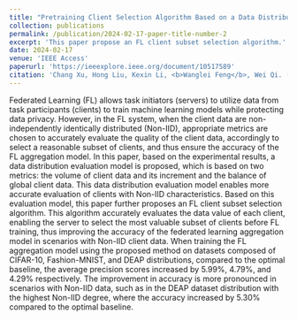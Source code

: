 ```yaml
---
title: "Pretraining Client Selection Algorithm Based on a Data Distribution Evaluation Model in Federated Learning"
collection: publications
permalink: /publication/2024-02-17-paper-title-number-2
excerpt: 'This paper propose an FL client subset selection algorithm.'
date: 2024-02-17
venue: 'IEEE Access'
paperurl: 'https://ieeexplore.ieee.org/document/10517589'
citation: 'Chang Xu, Hong Liu, Kexin Li, <b>Wanglei Feng</b>, Wei Qi. (2024). &quot;Pretraining Client Selection Algorithm Based on a Data Distribution Evaluation Model in Federated Learning.&quot; <i>IEEE Access</i>. (SCI-3,IF:3.9)'
---
```


Federated Learning (FL) allows task initiators (servers) to utilize data from task participants (clients) to train machine learning models while protecting data privacy. However, in the FL system, when the client data are non-independently identically distributed (Non-IID), appropriate metrics are chosen to accurately evaluate the quality of the client data, accordingly to select a reasonable subset of clients, and thus ensure the accuracy of the FL aggregation model. In this paper, based on the experimental results, a data distribution evaluation model is proposed, which is based on two metrics: the volume of client data and its increment and the balance of global client data. This data distribution evaluation model enables more accurate evaluation of clients with Non-IID characteristics. Based on this evaluation model, this paper further proposes an FL client subset selection algorithm. This algorithm accurately evaluates the data value of each client, enabling the server to select the most valuable subset of clients before FL training, thus improving the accuracy of the federated learning aggregation model in scenarios with Non-IID client data. When training the FL aggregation model using the proposed method on datasets composed of CIFAR-10, Fashion-MNIST, and DEAP distributions, compared to the optimal baseline, the average precision scores increased by 5.99%, 4.79%, and 4.29% respectively. The improvement in accuracy is more pronounced in scenarios with Non-IID data, such as in the DEAP dataset distribution with the highest Non-IID degree, where the accuracy increased by 5.30% compared to the optimal baseline.

